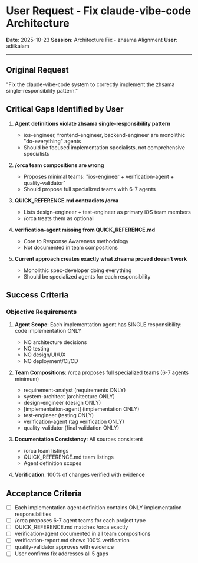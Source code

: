 # User Request - Fix claude-vibe-code Architecture

**Date**: 2025-10-23
**Session**: Architecture Fix - zhsama Alignment
**User**: adilkalam

---

## Original Request

"Fix the claude-vibe-code system to correctly implement the zhsama single-responsibility pattern."

## Critical Gaps Identified by User

1. **Agent definitions violate zhsama single-responsibility pattern**
   - ios-engineer, frontend-engineer, backend-engineer are monolithic "do-everything" agents
   - Should be focused implementation specialists, not comprehensive specialists

2. **/orca team compositions are wrong**
   - Proposes minimal teams: "ios-engineer + verification-agent + quality-validator"
   - Should propose full specialized teams with 6-7 agents

3. **QUICK_REFERENCE.md contradicts /orca**
   - Lists design-engineer + test-engineer as primary iOS team members
   - /orca treats them as optional

4. **verification-agent missing from QUICK_REFERENCE.md**
   - Core to Response Awareness methodology
   - Not documented in team compositions

5. **Current approach creates exactly what zhsama proved doesn't work**
   - Monolithic spec-developer doing everything
   - Should be specialized agents for each responsibility

## Success Criteria

### Objective Requirements

1. **Agent Scope**: Each implementation agent has SINGLE responsibility: code implementation ONLY
   - NO architecture decisions
   - NO testing
   - NO design/UI/UX
   - NO deployment/CI/CD

2. **Team Compositions**: /orca proposes full specialized teams (6-7 agents minimum)
   - requirement-analyst (requirements ONLY)
   - system-architect (architecture ONLY)
   - design-engineer (design ONLY)
   - [implementation-agent] (implementation ONLY)
   - test-engineer (testing ONLY)
   - verification-agent (tag verification ONLY)
   - quality-validator (final validation ONLY)

3. **Documentation Consistency**: All sources consistent
   - /orca team listings
   - QUICK_REFERENCE.md team listings
   - Agent definition scopes

4. **Verification**: 100% of changes verified with evidence

## Acceptance Criteria

- [ ] Each implementation agent definition contains ONLY implementation responsibilities
- [ ] /orca proposes 6-7 agent teams for each project type
- [ ] QUICK_REFERENCE.md matches /orca exactly
- [ ] verification-agent documented in all team compositions
- [ ] verification-report.md shows 100% verification
- [ ] quality-validator approves with evidence
- [ ] User confirms fix addresses all 5 gaps

